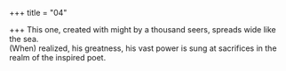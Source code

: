 +++
title = "04"

+++
This one, created with might by a thousand seers, spreads wide like  the sea.  
(When) realized, his greatness, his vast power is sung at sacrifices in the  realm of the inspired poet.  
